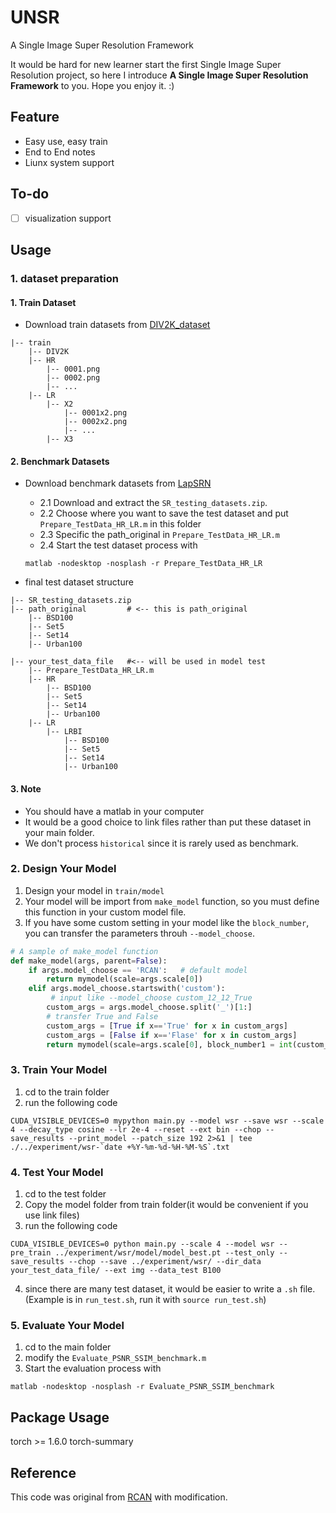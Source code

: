 # UNSR

A Single Image Super Resolution Framework

It would be hard for new learner start the first Single Image Super Resolution project, so here I introduce **A Single Image Super Resolution Framework** to you.
Hope you enjoy it. :)

## Feature
- Easy use, easy train
- End to End notes
- Liunx system support

## To-do
- [  ] visualization support


## Usage
### 1. dataset preparation
#### 1. Train Dataset
- Download train datasets from [DIV2K_dataset](https://data.vision.ee.ethz.ch/cvl/DIV2K/) 

```
|-- train
    |-- DIV2K
    |-- HR
        |-- 0001.png
        |-- 0002.png
        |-- ...
    |-- LR
        |-- X2
            |-- 0001x2.png
            |-- 0002x2.png
            |-- ...
        |-- X3
```


#### 2. Benchmark Datasets
- Download benchmark datasets from [LapSRN](http://vllab.ucmerced.edu/wlai24/LapSRN/)

    - 2.1 Download and extract the ```SR_testing_datasets.zip```.
    - 2.2 Choose where you want to save the test dataset and put ```Prepare_TestData_HR_LR.m``` in this folder
    - 2.3 Specific the path_original in ```Prepare_TestData_HR_LR.m```
    - 2.4 Start the test dataset process with 
    ```
    matlab -nodesktop -nosplash -r Prepare_TestData_HR_LR
    ```

- final test dataset structure

```
|-- SR_testing_datasets.zip
|-- path_original         # <-- this is path_original
    |-- BSD100
    |-- Set5
    |-- Set14
    |-- Urban100
```

```
|-- your_test_data_file   #<-- will be used in model test
    |-- Prepare_TestData_HR_LR.m
    |-- HR
        |-- BSD100
        |-- Set5
        |-- Set14
        |-- Urban100
    |-- LR   
        |-- LRBI
            |-- BSD100
            |-- Set5
            |-- Set14
            |-- Urban100
```



#### 3. Note
- You should have a matlab in your computer
- It would be a good choice to link files rather than put these dataset in your main folder.
- We don't process ```historical``` since it is rarely used as benchmark.

### 2. Design Your Model
1. Design your model in ```train/model```
2. Your model will be import from ```make_model``` function, so you must define this function in your custom model file.
3. If you have some custom setting in your model like the ```block_number```, you can transfer the parameters throuh ```--model_choose```.

```python
# A sample of make_model function
def make_model(args, parent=False):
    if args.model_choose == 'RCAN':   # default model
        return mymodel(scale=args.scale[0])
    elif args.model_choose.startswith('custom'): 
         # input like --model_choose custom_12_12_True 
        custom_args = args.model_choose.split('_')[1:]  
        # transfer True and False
        custom_args = [True if x=='True' for x in custom_args]
        custom_args = [False if x=='Flase' for x in custom_args]
        return mymodel(scale=args.scale[0], block_number1 = int(custom_args[0]), block_number2 = int(custom_args[1]), block_number3 = custom_args[2] )
```


### 3. Train Your Model
1. cd to the train folder
2. run the following code
```
CUDA_VISIBLE_DEVICES=0 mypython main.py --model wsr --save wsr --scale 4 --decay_type cosine --lr 2e-4 --reset --ext bin --chop --save_results --print_model --patch_size 192 2>&1 | tee ./../experiment/wsr-`date +%Y-%m-%d-%H-%M-%S`.txt
```

### 4. Test Your Model
1. cd to the test folder
2. Copy the model folder from train folder(it would be convenient if you use link files)
3. run the following code
```
CUDA_VISIBLE_DEVICES=0 python main.py --scale 4 --model wsr --pre_train ../experiment/wsr/model/model_best.pt --test_only --save_results --chop --save ../experiment/wsr/ --dir_data your_test_data_file/ --ext img --data_test B100
```

4. since there are many test dataset, it would be easier to write a ```.sh``` file. (Example is in ```run_test.sh```, run it with ```source run_test.sh```)

### 5. Evaluate Your Model
1. cd to the main folder
2. modify the ```Evaluate_PSNR_SSIM_benchmark.m```
3. Start the evaluation process with 

```
matlab -nodesktop -nosplash -r Evaluate_PSNR_SSIM_benchmark
```


## Package Usage
torch >= 1.6.0
torch-summary


## Reference
This code was original from [RCAN](https://github.com/yulunzhang/RCAN) with modification. 

